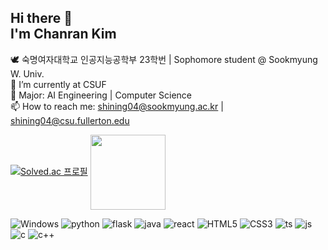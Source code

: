## Hi there 👋 <br>I'm Chanran Kim 

🕊️ 숙명여자대학교 인공지능공학부 23학번 | Sophomore student @ Sookmyung W. Univ. <br>
🔭 I’m currently at CSUF <br>
🌱 Major: AI Engineering | Computer Science <br>
📫 How to reach me: shining04@sookmyung.ac.kr | shining04@csu.fullerton.edu <br>

[![Solved.ac
프로필](http://mazassumnida.wtf/api/v2/generate_badge?boj=shining04)](https://solved.ac/shining04)
<a href="https://github.com/imysh578"><img align="center" style="height:120px" src="https://github-readme-stats.vercel.app/api/top-langs/?username=imysh578&layout=compact&theme=nord&hide_border=true" /></a> 

![Windows](https://img.shields.io/badge/Windows-0078D6?style=for-the-badge&logo=windows&logoColor=white)
![python](https://img.shields.io/badge/Python-3776AB?style=for-the-badge&logo=python&logoColor=white)
![flask](https://img.shields.io/badge/Flask-000000?style=for-the-badge&logo=flask&logoColor=white)
![java](https://img.shields.io/badge/Java-ED8B00?style=for-the-badge&logo=openjdk&logoColor=white)
![react](https://img.shields.io/badge/React-20232A?style=for-the-badge&logo=react&logoColor=61DAFB)
![HTML5](https://img.shields.io/badge/HTML5-E34F26?style=for-the-badge&logo=html5&logoColor=white)
![CSS3](https://img.shields.io/badge/CSS3-1572B6?style=for-the-badge&logo=css3&logoColor=white)
![ts](https://img.shields.io/badge/TypeScript-007ACC?style=for-the-badge&logo=typescript&logoColor=white)
![js](https://img.shields.io/badge/JavaScript-F7DF1E?style=for-the-badge&logo=JavaScript&logoColor=white)
![c](https://img.shields.io/badge/C-00599C?style=for-the-badge&logo=c&logoColor=white)
![c++](https://img.shields.io/badge/C%2B%2B-00599C?style=for-the-badge&logo=c%2B%2B&logoColor=white)








